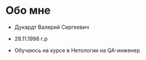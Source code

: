 # Обо мне

* Дукардт Валерий Сергеевич

* 28.11.1998 г.р

* Обучаюсь на курсе в Нетологии на QA-инженер

